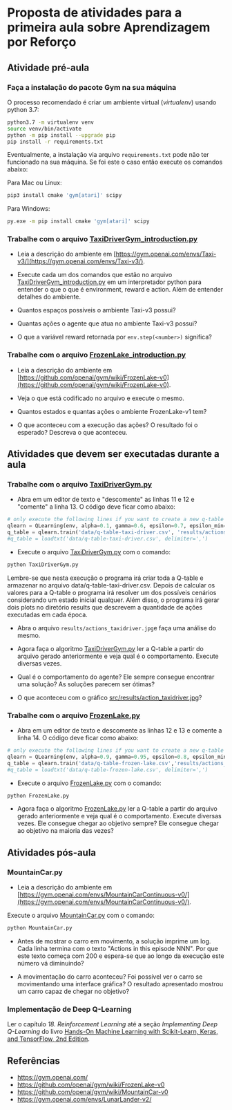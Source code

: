 # Proposta de atividades para a primeira aula sobre Aprendizagem por Reforço

## Atividade pré-aula

### Faça a instalação do pacote Gym na sua máquina

O processo recomendado é criar um ambiente virtual (*virtualenv*) usando python 3.7:

````bash
python3.7 -m virtualenv venv
source venv/bin/activate
python -m pip install --upgrade pip
pip install -r requirements.txt
````

Eventualmente, a instalação via arquivo `requirements.txt` pode não ter funcionado na sua máquina. Se foi este o caso então execute os comandos abaixo: 

Para Mac ou Linux:
````bash
pip3 install cmake 'gym[atari]' scipy
````

Para Windows:
````bash
py.exe -m pip install cmake 'gym[atari]' scipy
````

### Trabalhe com o arquivo [TaxiDriverGym_introduction.py](src/TaxiDriverGym_introduction.py)

* Leia a descrição do ambiente em [https://gym.openai.com/envs/Taxi-v3/](https://gym.openai.com/envs/Taxi-v3/).

* Execute cada um dos comandos que estão no arquivo [TaxiDriverGym_introduction.py](src/TaxiDriverGym_introduction.py) em um interpretador python para entender o que o que é environment, reward e action. Além de entender detalhes do ambiente. 

* Quantos espaços possíveis o ambiente Taxi-v3 possui? 

* Quantas ações o agente que atua no ambiente Taxi-v3 possui? 

* O que a variável reward retornada por `env.step(<number>)` significa? 

### Trabalhe com o arquivo [FrozenLake_introduction.py](src/FrozenLake_introduction.py)

* Leia a descrição do ambiente em [https://github.com/openai/gym/wiki/FrozenLake-v0](https://github.com/openai/gym/wiki/FrozenLake-v0).

* Veja o que está codificado no arquivo e execute o mesmo.

* Quantos estados e quantas ações o ambiente FrozenLake-v1 tem?

* O que aconteceu com a execução das ações? O resultado foi o esperado? Descreva o que aconteceu.

## Atividades que devem ser executadas durante a aula

### Trabalhe com o arquivo [TaxiDriverGym.py](src/TaxiDriverGym.py)

* Abra em um editor de texto e "descomente" as linhas 11 e 12 e "comente" a linha 13. O código deve ficar como abaixo:
````python
# only execute the following lines if you want to create a new q-table
qlearn = QLearning(env, alpha=0.1, gamma=0.6, epsilon=0.7, epsilon_min=0.05, epsilon_dec=0.99, episodes=100000)
q_table = qlearn.train('data/q-table-taxi-driver.csv', 'results/actions_taxidriver')
#q_table = loadtxt('data/q-table-taxi-driver.csv', delimiter=',')
````

* Execute o arquivo [TaxiDriverGym.py](src/TaxiDriverGym.py) com o comando:

````bash
python TaxiDriverGym.py
````

Lembre-se que nesta execução o programa irá criar toda a Q-table e armazenar no arquivo data/q-table-taxi-driver.csv. Depois de calcular os valores para a Q-table o programa irá resolver um dos possíveis cenários considerando um estado inicial qualquer. Além disso, o programa irá gerar dois plots no diretório results que descrevem a quantidade de ações executadas em cada época. 

* Abra o arquivo `results/actions_taxidriver.jpg`e faça uma análise do mesmo.

* Agora faça o algoritmo [TaxiDriverGym.py](src/TaxiDriverGym.py) ler a Q-table a partir do arquivo gerado anteriormente e veja qual é o comportamento. Execute diversas vezes.

* Qual é o comportamento do agente? Ele sempre consegue encontrar uma solução? As soluções parecem ser ótimas? 

* O que aconteceu com o gráfico [src/results/action_taxidriver.jpg](src/results/action_taxidriver.jpg)? 


### Trabalhe com o arquivo [FrozenLake.py](src/FrozenLake.py)

* Abra em um editor de texto e descomente as linhas 12 e 13 e comente a linha 14. O código deve ficar como abaixo:

````python
# only execute the following lines if you want to create a new q-table
qlearn = QLearning(env, alpha=0.9, gamma=0.95, epsilon=0.8, epsilon_min=0.0001, epsilon_dec=0.9999, episodes=500000)
q_table = qlearn.train('data/q-table-frozen-lake.csv','results/actions_frozen_lake')
#q_table = loadtxt('data/q-table-frozen-lake.csv', delimiter=',')
````

* Execute o arquivo [FrozenLake.py](src/FrozenLake.py) com o comando:

````bash
python FrozenLake.py
````

* Agora faça o algoritmo [FrozenLake.py](src/FrozenLake.py) ler a Q-table a partir do arquivo gerado anteriormente e veja qual é o comportamento. Execute diversas vezes. Ele consegue chegar ao objetivo sempre? Ele consegue chegar ao objetivo na maioria das vezes? 


## Atividades pós-aula


### MountainCar.py

* Leia a descrição do ambiente em [https://gym.openai.com/envs/MountainCarContinuous-v0/](https://gym.openai.com/envs/MountainCarContinuous-v0/).

Execute o arquivo [MountainCar.py](src/MountainCar.py) com o comando:

````bash
python MountainCar.py
````

* Antes de mostrar o carro em movimento, a solução imprime um log. Cada linha termina com o texto "Actions in this episode NNN". Por que este texto começa com 200 e espera-se que ao longo da execução este número vá diminuindo?

* A movimentação do carro aconteceu? Foi possível ver o carro se movimentando uma interface gráfica? O resultado apresentado mostrou um carro capaz de chegar no objetivo? 

### Implementação de Deep Q-Learning

Ler o capítulo *18. Reinforcement Learning* até a seção *Implementing Deep Q-Learning* do livro [Hands-On Machine Learning with Scikit-Learn, Keras, and TensorFlow, 2nd Edition](https://www.oreilly.com/library/view/hands-on-machine-learning/9781492032632/). 

## Referências

- https://gym.openai.com/
- https://github.com/openai/gym/wiki/FrozenLake-v0
- https://github.com/openai/gym/wiki/MountainCar-v0
- https://gym.openai.com/envs/LunarLander-v2/


